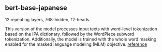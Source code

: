 ## bert-base-japanese
12 repeating layers, 768-hidden, 12-heads. 

This version of the model processes input texts with word-level  tokenization based on the IPA dictionary, followed by the WordPiece  subword tokenization. Additionally, the model is trained with the whole word masking enabled  for the masked language modeling (MLM) objective. 
[reference](https://huggingface.co/cl-tohoku/bert-base-japanese-whole-word-masking)
